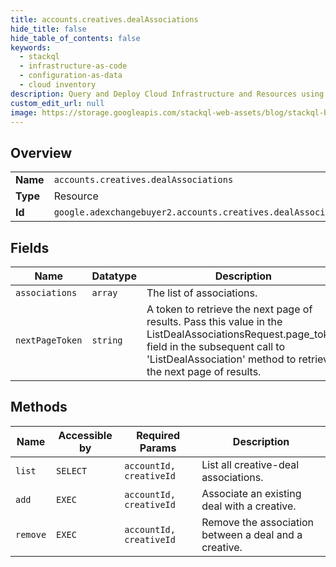```yaml
---
title: accounts.creatives.dealAssociations
hide_title: false
hide_table_of_contents: false
keywords:
  - stackql
  - infrastructure-as-code
  - configuration-as-data
  - cloud inventory
description: Query and Deploy Cloud Infrastructure and Resources using SQL
custom_edit_url: null
image: https://storage.googleapis.com/stackql-web-assets/blog/stackql-blog-post-featured-image.png
---
```

  
    

## Overview
<table><tbody>
<tr><td><b>Name</b></td><td><code>accounts.creatives.dealAssociations</code></td></tr>
<tr><td><b>Type</b></td><td>Resource</td></tr>
<tr><td><b>Id</b></td><td><code>google.adexchangebuyer2.accounts.creatives.dealAssociations</code></td></tr>
</tbody></table>

## Fields
| Name | Datatype | Description |
| ---- | -------- | ----------- |
| `associations` | `array` | The list of associations. |
| `nextPageToken` | `string` | A token to retrieve the next page of results. Pass this value in the ListDealAssociationsRequest.page_token field in the subsequent call to 'ListDealAssociation' method to retrieve the next page of results. |
## Methods
| Name | Accessible by | Required Params | Description |
| ---- | ------------- | --------------- | ----------- |
| `list` | `SELECT` | `accountId, creativeId` | List all creative-deal associations. |
| `add` | `EXEC` | `accountId, creativeId` | Associate an existing deal with a creative. |
| `remove` | `EXEC` | `accountId, creativeId` | Remove the association between a deal and a creative. |
